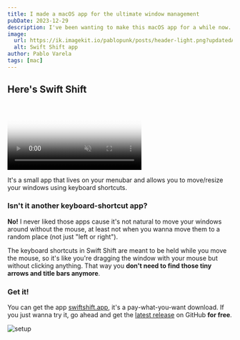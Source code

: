 ```yaml
---
title: I made a macOS app for the ultimate window management
pubDate: 2023-12-29
description: I've been wanting to make this macOS app for a while now. It's finally here. Never search again for those tiny arrows and title bars to move/resize windows.
image:
  url: https://ik.imagekit.io/pablopunk/posts/header-light.png?updatedAt=1704567298684
  alt: Swift Shift app
author: Pablo Varela
tags: [mac]
---
```


## Here's Swift Shift

<video
  className="w-full rounded-md"
  autoPlay
  loop
  muted
  playsInline
  poster="https://swiftshift.app/placeholder.jpg">

  <source src="https://swiftshift.app/demo-dark.mp4" type="video/mp4" />
</video>

It's a small app that lives on your menubar and allows you to move/resize your windows
using keyboard shortcuts.

### Isn't it another keyboard-shortcut app?

**No!** I never liked those apps cause it's not natural to move your windows around without the mouse, at least not when you wanna move them to a random place (not just "left or right").

The keyboard shortcuts in Swift Shift are meant to be held while you move the mouse, so it's like you're dragging the window with your mouse but without clicking anything. That way you **don't need to find those tiny arrows and title bars anymore**.

### Get it!

You can get the app [swiftshift.app](https://swiftshift.app), it's a pay-what-you-want download. If you just wanna try it, go ahead and get the [latest release](https://github.com/pablopunk/SwiftShift/releases) on GitHub **for free**.

![setup](https://ik.imagekit.io/pablopunk/posts/screenshot.png?updatedAt=1704567245542)
